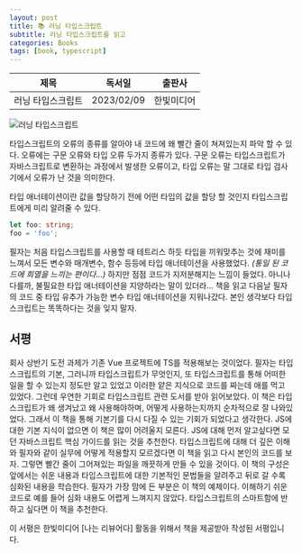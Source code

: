 ```yaml
---
layout: post
title: 📚 러닝 타입스크립트
subtitle: 러닝 타입스크립트를 읽고
categories: Books
tags: [book, typescript]
---
```


|       제목        |   독서일   |   출판사   |
| :---------------: | :--------: | :--------: |
| 러닝 타입스크립트 | 2023/02/09 | 한빛미디어 |

![러닝 타입스크립트](/assets/images/posts/learning_ts.png)

타입스크립트의 오류의 종류를 알아야 내 코드에 왜 빨간 줄이 쳐져있는지 파악 할 수 있다. 오류에는 구문 오류와 타입 오류 두가지 종류가 있다. 구문 오류는 타입스크립트가 자바스크립트로 변환하는 과정에서 발생한 오류이고, 타입 오류는 말 그대로 타입 검사기에서 오류가 난 것을 의미한다.

타입 애너테이션이란 값을 할당하기 전에 어떤 타입의 값을 할당 할 것인지 타입스크립트에게 미리 알려줄 수 있다.

```typescript
let foo: string;
foo = 'foo';
```

필자는 처음 타입스크립트를 사용할 때 테트리스 하듯 타입을 끼워맞추는 것에 재미를 느껴서 모든 변수와 매개변수, 함수 등등에 타입 애너테이션을 사용했었다. _(통일 된 코드에 희열을 느끼는 편이다...)_ 하지만 점점 코드가 지저분해지는 느낌이 들었다. 아니나 다를까, 불필요한 타입 애너테이션을 지양하라는 말이 있더라... 책을 읽고 다음날 필자의 코드 중 타입 유추가 가능한 변수 타입 애너테이션을 지워나갔다. 본인 생각보다 타입스크립트는 똑똑하다는 것을 잊지 말자.

## 서평

회사 상반기 도전 과제가 기존 Vue 프로젝트에 TS를 적용해보는 것이었다. 필자는 타입스크립트의 기본, 그러니까 타입스크립트가 무엇인지, 또 타입스크립트를 통해 어떠한 일을 할 수 있는지 정도만 알고 있었고 이러한 얕은 지식으로 코드를 짜는데 애를 먹고 있었다. 그런데 우연한 기회로 타입스크립트 관련 도서를 받아 읽어보았다. 이 책은 타입스크립트가 왜 생겨났고 왜 사용해야하며, 어떻게 사용하는지까지 순차적으로 잘 나와있었다. 그래서 이 책을 통해 기본기를 다시 다질 수 있는 기회가 되었다고 생각한다.
JS에 대한 기본 지식이 없으면 이 책은 많이 어려울지 모른다. JS에 대해 먼저 알고싶다면 모던 자바스크립트 핵심 가이드를 읽는 것을 추천한다. 타입스크립트에 대해 더 깊은 이해와 필자와 같이 실무에 어떻게 적용할지 모르겠다면 이 책을 읽고 다시 본인의 코드를 보자. 그렇면 빨간 줄이 그어져있는 파일을 깨끗하게 만들 수 있을 것이다.
이 책의 구성은 앞에서는 쉬운 내용과 타입스크립트에 대한 기본적인 문법들을 알려주고 뒤로 갈 수록 심화된 내용을 학습한다. 필자가 가장 맘에 든 부분은 이 책의 예제이다. 이해하기 쉬운 코드로 예를 들어 심화 내용도 어렵게 느껴지지 않았다.
타입스크립트의 스마트함에 반하고 싶다면 이 책을 추천한다.

이 서평은 한빛미디어 [나는 리뷰어다] 활동을 위해서 책을 제공받아 작성된 서평입니다.
